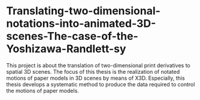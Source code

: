 # Translating-two-dimensional-notations-into-animated-3D-scenes-The-case-of-the-Yoshizawa-Randlett-sy
This project is about the translation of two-dimensional print derivatives to spatial 3D scenes. The focus of this thesis is the realization of notated motions of paper models in 3D scenes by means of X3D.  Especially, this thesis develops a systematic method to produce the data required to control the motions of paper models.
